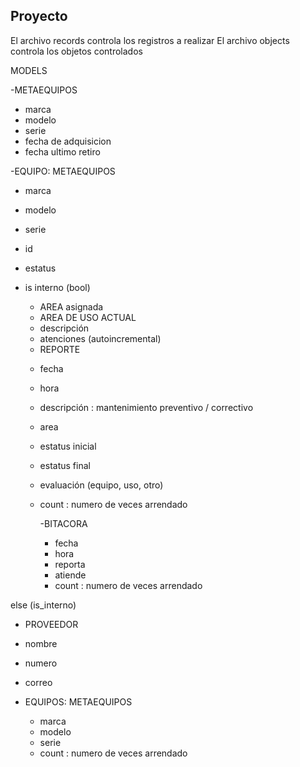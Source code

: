 ## Proyecto

El archivo records controla los registros a realizar
El archivo objects controla los objetos controlados


MODELS

-METAEQUIPOS
* marca
* modelo
* serie
* fecha de adquisicion
* fecha ultimo retiro 

-EQUIPO: METAEQUIPOS
* marca
* modelo
* serie
* id
* estatus
* is interno (bool)

    - AREA asignada
    - AREA DE USO ACTUAL
    * descripción
    * atenciones (autoincremental)

    - REPORTE
    * fecha
    * hora
    * descripción : mantenimiento preventivo / correctivo
    * area
    * estatus inicial
    * estatus final
    * evaluación (equipo, uso, otro)
    * count : numero de veces arrendado

        -BITACORA
        * fecha
        * hora
        * reporta 
        * atiende
        * count : numero de veces arrendado

else (is_interno)

- PROVEEDOR
* nombre
* numero
* correo

* EQUIPOS: METAEQUIPOS
    * marca
    * modelo
    * serie
    * count : numero de veces arrendado